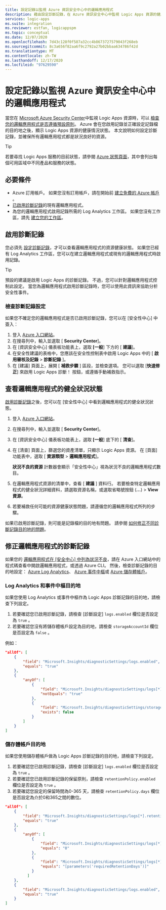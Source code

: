 ```yaml
---
title: 設定記錄以監視 Azure 資訊安全中心中的邏輯應用程式
description: 藉由設定診斷記錄，在 Azure 資訊安全中心中監視 Logic Apps 資源的健康情況。
services: logic-apps
ms.suite: integration
ms.reviewer: estfan, logicappspm
ms.topic: conceptual
ms.date: 12/07/2020
ms.openlocfilehash: 7d43c128f0f587a32cc4b8673727579043f268eb
ms.sourcegitcommit: 8c3a656f82aa6f9c2792a27b02bbaa634786f42d
ms.translationtype: MT
ms.contentlocale: zh-TW
ms.lasthandoff: 12/17/2020
ms.locfileid: "97629590"
---
```

# <a name="set-up-logging-to-monitor-logic-apps-in-azure-security-center"></a>設定記錄以監視 Azure 資訊安全中心中的邏輯應用程式

當您在 [Microsoft Azure Security Center](../security-center/security-center-introduction.md)中監視 Logic Apps 資源時，可以 [檢查您的邏輯應用程式是否遵循預設原則](#view-logic-apps-health-status)。 Azure 會在您啟用記錄並正確設定記錄檔的目的地之後，顯示 Logic Apps 資源的健康情況狀態。 本文說明如何設定診斷記錄，並確保所有邏輯應用程式都是狀況良好的資源。

> [!TIP]
> 若要尋找 Logic Apps 服務的目前狀態，請參閱 [Azure 狀態頁面](https://status.azure.com/)，其中會列出每個可用區域中不同產品和服務的狀態。

## <a name="prerequisites"></a>必要條件

* Azure 訂用帳戶。 如果您沒有訂用帳戶，請在開始前 [建立免費的 Azure 帳戶](https://azure.microsoft.com/free/) 。
* [已啟用診斷記錄](#enable-diagnostic-logging)的現有邏輯應用程式。
* 為您的邏輯應用程式啟用記錄所需的 Log Analytics 工作區。 如果您沒有工作區，請先 [建立您的工作區](/azure/azure-monitor/learn/quick-create-workspace)。

## <a name="enable-diagnostic-logging"></a>啟用診斷記錄

您必須先 [設定診斷記錄](monitor-logic-apps-log-analytics.md)，才可以查看邏輯應用程式的資源健康狀態。 如果您已經有 Log Analytics 工作區，您可以在建立邏輯應用程式或現有的邏輯應用程式時啟用記錄。

> [!TIP]
> 預設的建議是啟用 Logic Apps 的診斷記錄。 不過，您可以針對邏輯應用程式控制此設定。 當您為邏輯應用程式啟用診斷記錄時，您可以使用此資訊來協助分析安全性事件。

### <a name="check-diagnostic-logging-setting"></a>檢查診斷記錄設定

如果您不確定您的邏輯應用程式是否已啟用診斷記錄，您可以在 [安全性中心] 中簽入：

1. 登入 [Azure 入口網站](https://portal.azure.com)。
1. 在搜尋列中，輸入並選取 [ **Security Center**]。
1. 在 [資訊安全中心] 儀表板功能表上，選取 **[一般**] 下方的 [ **建議**]。
1. 在安全性建議的表格中，您應該在安全性控制表中啟用 Logic Apps 中的 [ **啟用審核及記錄** &gt; **診斷記錄** ]。
1. 在 [建議] 頁面上，展開 [ **補救步驟** ] 區段，並檢查選項。 您可以選取 [**快速修正**] 來啟用 Logic Apps 診斷！ 按鈕，或遵循手動補救指示。

## <a name="view-logic-apps-health-status"></a>查看邏輯應用程式的健全狀況狀態

[啟用診斷記錄](#enable-diagnostic-logging)之後，您可以在 [安全性中心] 中看到邏輯應用程式的健全狀況狀態。

1. 登入 [Azure 入口網站](https://portal.azure.com)。
1. 在搜尋列中，輸入並選取 [ **Security Center**]。
1. 在 [資訊安全中心] 儀表板功能表上，選取 **[一般**] 底下的 [ **清查**]。
1. 在 [清查] 頁面上，篩選您的資產清單，只顯示 Logic Apps 資源。 在 [頁面] 功能表中，選取 [ **資源類型** &gt; **邏輯應用程式**]。

   **狀況不良的資源** 計數器會顯示「安全性中心」視為狀況不良的邏輯應用程式數目。
1.  在邏輯應用程式資源的清單中，查看 [ **建議** ] 資料行。 若要檢查特定邏輯應用程式的健全狀況詳細資料，請選取資源名稱，或選取省略號按鈕 (**...**) &gt; **View 資源**。
1.  若要補救任何可能的資源健康狀態問題，請遵循您的邏輯應用程式所列的步驟。

如果已啟用診斷記錄，則可能是記錄檔的目的地有問題。 請參閱 [如何修正不同診斷記錄目的地的問題](#fix-diagnostic-logging-for-logic-apps)。

## <a name="fix-diagnostic-logging-for-logic-apps"></a>修正邏輯應用程式的診斷記錄

如果您的 [邏輯應用程式在 [安全中心] 中列為狀況不良](#view-logic-apps-health-status)，請在 Azure 入口網站中的程式碼查看中開啟邏輯應用程式，或透過 Azure CLI。 然後，檢查診斷記錄的目的地設定： [Azure Log Analytics](#log-analytics-and-event-hubs-destinations)、 [Azure 事件中樞](#log-analytics-and-event-hubs-destinations)或 [Azure 儲存體帳戶](#storage-account-destination)。

### <a name="log-analytics-and-event-hubs-destinations"></a>Log Analytics 和事件中樞目的地

如果您使用 Log Analytics 或事件中樞作為 Logic Apps 診斷記錄的目的地，請檢查下列設定。 

1. 若要確認您已啟用診斷記錄，請檢查 [診斷設定] `logs.enabled` 欄位是否設定為 `true` 。 
1. 若要確認您沒有將儲存體帳戶設定為目的地，請檢查 `storageAccountId` 欄位是否設定為 `false` 。

例如：

```json
"allOf": [
    {
        "field": "Microsoft.Insights/diagnosticSettings/logs.enabled",
        "equals": "true"
    },
    {
        "anyOf": [
            {
                "field": "Microsoft.Insights/diagnosticSettings/logs[*].retentionPolicy.enabled",
                "notEquals": "true"
            },
            {
                "field": "Microsoft.Insights/diagnosticSettings/storageAccountId",
                "exists": false
            }
        ]
    }
] 
```

### <a name="storage-account-destination"></a>儲存體帳戶目的地

如果您使用儲存體帳戶做為 Logic Apps 診斷記錄的目的地，請檢查下列設定。

1. 若要確認您已啟用診斷記錄，請檢查 [診斷設定] `logs.enabled` 欄位是否設定為 `true` 。
1. 若要確認您已啟用診斷記錄的保留原則，請檢查 `retentionPolicy.enabled` 欄位是否設定為 `true` 。
1. 若要確認您設定的保留時間為0-365 天，請檢查 `retentionPolicy.days` 欄位是否設定為介於0和365之間的數位。

```json
"allOf": [
    {
        "field": "Microsoft.Insights/diagnosticSettings/logs[*].retentionPolicy.enabled",
        "equals": "true"
    },
    {
        "anyOf": [
            {
                "field": "Microsoft.Insights/diagnosticSettings/logs[*].retentionPolicy.days",
                "equals": "0"
            },
            {
                "field": "Microsoft.Insights/diagnosticSettings/logs[*].retentionPolicy.days",
                "equals": "[parameters('requiredRetentionDays')]"
            }
          ]
    },
    {
        "field": "Microsoft.Insights/diagnosticSettings/logs.enabled",
        "equals": "true"
    }
]
```
